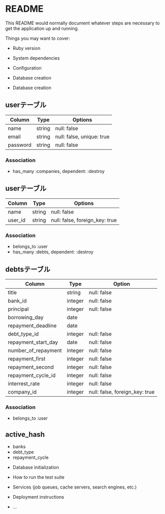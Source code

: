 # README

This README would normally document whatever steps are necessary to get the
application up and running.

Things you may want to cover:

* Ruby version

* System dependencies

* Configuration

* Database creation
* Database creation
## userテーブル
|Column|Type|Options|
|------|----|-------|
|name|string|null: false|
|email|string|null: false, unique: true|
|password|string|null: false|
### Association
- has_many :companies, dependent: :destroy

## userテーブル
|Column|Type|Options|
|------|----|-------|
|name|string|null: false|
|user_id|string|null: false, foreign_key: true|
### Association
- belongs_to :user
- has_many :debts, dependent: :destroy

## debtsテーブル
|Column|Type|Option|
|------|----|------|
|title|string|null: false|
|bank_id|integer|null: false|
|principal|integer|null: false|
|borrowing_day|date||
|repayment_deadline|date||
|debt_type_id|integer|null: false|
|repayment_start_day|date|null: false|
|number_of_repayment|integer|null: false|
|repayment_first|integer|null: false|
|repayment_second|integer|null: false|
|repayment_cycle_id|integer|null: false|
|interrest_rate|integer|null: false|
|company_id|integer|null: false, foreign_key: true|
### Association
- belongs_to :user


## active_hash
- banks
- debt_type
- repayment_cycle

* Database initialization

* How to run the test suite

* Services (job queues, cache servers, search engines, etc.)

* Deployment instructions

* ...
